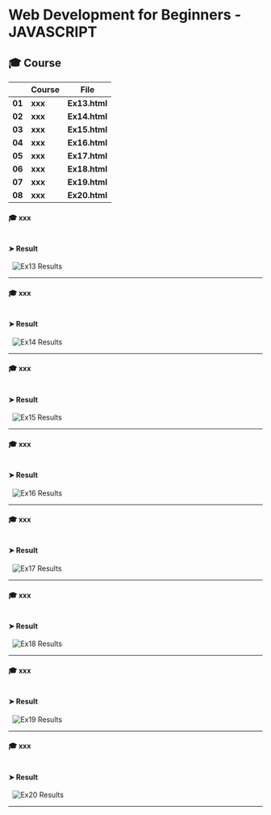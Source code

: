 

# Web Development for Beginners - JAVASCRIPT

## 🎓 Course

|      |	**Course** |	**File** |
| ---- | ---- | ---- |
| **01**	| **xxx** | **Ex13.html** |
| **02**	| **xxx** | **Ex14.html** |
| **03**	| **xxx** | **Ex15.html** |
| **04**	| **xxx** | **Ex16.html** |
| **05**	| **xxx** | **Ex17.html** |
| **06**	| **xxx** | **Ex18.html** |
| **07**	| **xxx** | **Ex19.html** |
| **08**	| **xxx** | **Ex20.html** |



#### 🎓 xxx


```Ex13.html


```


#### ➤ Result

&nbsp; <img src="./Images/Ex13 Results.png" alt="Ex13 Results"/>

___




#### 🎓 xxx

```Ex14.html

```


#### ➤ Result

&nbsp; <img src="./Images/Ex14 Results.png" alt="Ex14 Results"/>

___




#### 🎓 xxx


```Ex15.html

```


#### ➤ Result

&nbsp; <img src="./Images/Ex15 Results.png" alt="Ex15 Results"/>

___




#### 🎓 xxx


```Ex16.html

```


#### ➤ Result

&nbsp; <img src="./Images/Ex16 Results.png" alt="Ex16 Results"/>

___




#### 🎓 xxx


```Ex17.html

```


#### ➤ Result

&nbsp; <img src="./Images/Ex17 Results.png" alt="Ex17 Results"/>

___


#### 🎓 xxx



```Ex18.html

```


#### ➤ Result

&nbsp; <img src="./Images/Ex18 Results.png" alt="Ex18 Results"/>

___





#### 🎓 xxx

```Ex19.html

```


#### ➤ Result

&nbsp; <img src="./Images/Ex19 Results.png" alt="Ex19 Results"/>

___








#### 🎓 xxx

```Ex20.html

```


#### ➤ Result

&nbsp; <img src="./Images/Ex20 Results.png" alt="Ex20 Results"/>

___


